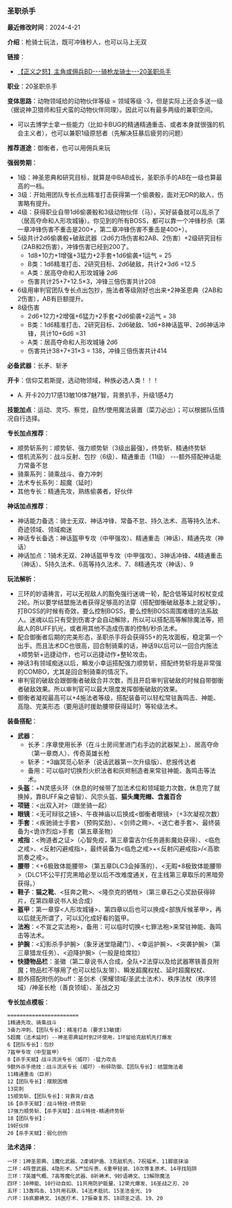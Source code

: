 ### 圣职杀手

**最近修改时间**：2024-4-21

**介绍**：枪骑士玩法，既可冲锋秒人，也可以马上无双

**链接**：

- [【正义之怒】主角或佣兵BD---骑枪龙骑士---20圣职杀手](https://tieba.baidu.com/p/7684163945?pn=1)

**职业**：20圣职杀手

**变体思路**：动物领域给的动物伙伴等级 = 领域等级 -3，但是实际上还会多送一级（据说神卫猎师和狂犬蛮的动物伙伴同理）。因此可以有最多两级的兼职空间。

- 可以去博学士拿一些能力（比如卡BUG的精通精通重击、或者本身就很强的机会主义者），也可以兼职1级原怒者（先解决狂暴后疲劳的问题）

**推荐道途**：御衡者，也可以用佣兵来玩

**强弱势期**：

- 1级：神圣恩典和研究目标，就算是中BAB成长，圣职杀手的AB在一级也算最高的一档。
- 3级：开始用团队专长点出精准打击获得第一个偷袭骰，面对无DR的敌人，伤害略有提升。
- 4级：获得职业自带1d6偷袭骰和3级动物伙伴（马），买好装备就可以乱杀了（居高夺命和人形攻城锤）。你见到的所有BOSS，都可以靠一个冲锋秒杀（第一章冲锋伤害不重击是200+，第二章冲锋伤害不重击是400+）。
- 5级共计2d6偷袭骰+破敌武器（2d6力场伤害和2AB、2伤害）+2级研究目标（2AB和2伤害），冲锋伤害已经到200了。
  - 1d8+10力+1增强+3猛力+2手套+1d6偷袭+1运气 = 25
  - B类：1d6精准打击、2研究目标、2d6破敌，共计2+3d6 =12.5
  - A类：居高夺命和人形攻城锤 2d6
  - 伤害共计25+7+12.5×3，冲锋三倍伤害共计208
- 6级用审判官团队专长点出包抄，施法者等级刚好也出来+2神圣恩典（2AB和2伤害），AB有巨额提升。
- 8级伤害
  - 2d6+12力+2增强+6猛力+2手套+2d6偷袭+2运气 = 38
  - B类：1d6精准打击、2研究目标、2d6破敌、1d6+8神话盔甲、2d6神话冲锋，共计10+6d6 =31
  - A类：居高夺命和人形攻城锤 2d6
  - 伤害共计38+7+31×3 = 138，冲锋三倍伤害共计414

**必备武器**：长矛、斩矛

**开卡**：信仰艾若斯提，选动物领域，种族必选人类！！！

- A. 开卡20力17感13敏10体7魅7智，背景扒手，升级1感4力

**技能加点**：运动、灵巧、察觉，自然/使用魔法装置（菜刀必出）；可以根据队伍情况自行选择。

**专长加点推荐**：

- 顺势斩系列：顺势斩、强力顺势斩（3级出最强），终势斩、精通终势斩
- 借机流系列：战斗反射、包抄（6级）、精通重击（11级） ---额外搭配神话能力常备不怠
- 骑乘系列：骑乘战斗、奋力冲刺
- 法术专长系列：超魔（延时）
- 其他专长：精通先攻，熟练偷袭者，好伙伴

**神话加点推荐**：

- 神话能力备选：骑士无双、神话冲锋、常备不怠、持久法术、高等持久法术、奇迹领域、领域痴迷
- 神话专长备选：神话盔甲专攻（中甲强攻）、精通重击（神话）、精通先攻（神话）
- 神话加点：1骑术无双、2神话盔甲专攻（中甲强攻）、3神话冲锋、4精通重击（神话）、5持久法术、6高等持久法术、7、8精通先攻（神话）、9

**玩法解析**：

- 三环的妙语祷言，可以无视敌人的豁免强行迷魂一轮，配合低等延时权杖变成2轮。所以要学结盟施法者获得足够高的法穿（搭配御衡破敌基本上就足够）。打BOSS的时候有奇效，要么控制BOSS，要么控制BOSS周围难缠的法系敌人。迷魂以后只有受到伤害才会自动解除，所以可以搭配高等解除魔法等，把敌人的BUFF扒光，或者用其他不造成伤害的控制/秒杀法术。
- 配合御衡者后期的完美形态，圣职杀手将会获得55+的先攻面板，稳定第一个出手。而且法术DC也很高，回合制骑乘的话，神话9以后可以一回合内施法+顺势斩+迅捷动作，也可以迅捷动作+整轮攻击。
- 神话3有领域痴迷以后，瞬发小幸运搭配强力顺势斩，搭配终势斩将是非常强的COMBO，尤其是回合制骑乘的情况下。
- 审判官的破敌会跟御衡者破敌合并次数，而且开启审判官破敌的时候自带御衡者破敌效果。所以审判官可以最大限度发挥御衡破敌的效果。
- 御衡者凝视最高可以+4施法者等级，搭配装备可以轻松常驻轰鸣击、神能、高隐、完美形态（要用适时援助腰带获得延时）等轮级法术。

**装备搭配**：

- **武器**：
  - 长矛：序章使用长矛（在斗士房间里进门右手边的武器架上）、居高夺命（第一章商人）、传奇英雄长枪
  - 斩矛：+3幽冥觅心斩矛（说话武器第一次升级版）、悲报传达者
  - 备用：可以临时切换烈火织法者和灰烬制造者来常驻神能、轰鸣击等法术。
- **头盔**：+N灵感头环（休息的时候带了加法术位和领域能力次数，休息完了就换掉，靠BUFF枭之睿智）、风宗头盔、**猫头鹰兜帽、含羞百合**
- **项链**：<出双入对>（跟坐骑一起）
- **眼镜**：<无可辩驳之镜>、午夜神庙以后换成<御衡者眼镜>（+3次凝视次数）
- **手套**：<疾驰骑士手套>（预购奖励）、<剑师之赐>、<送亡者手套>、最终装备为<诡诈烈焰>手套（第五章圣物）
- **戒指**：<殉道者之证>（心智免疫，第三章雷吉尔任务遁影魔处获得）、<临危之戒>、<反射闪避戒指>，最终装备为<临危之戒>+<反射闪避戒指>/<高歌凯奏之戒>。
- **腰带**：<+6极致体能腰带>（第五章DLC3会掉落的）、<无暇+8极致体能腰带>（DLC1不公平打完黑暗必至以后不改难度通关，在主线第三章取乐的黑暗旁获得。）
- **鞋子**：**猫之靴**、<狂奔之靴>、<隆奈克的牺牲>（第三章石之心奖励获得碎片，在第四章说书人处合成）
- **盔甲**：第一章穿<人形攻城锤>、第四章以后也可以换成<部族斥候革甲>，再以后就无所谓了，可以幻化成好看的盔甲。
- **法袍**：<不宣之实法袍>，备用：可以临时切换<七罪法袍>来常驻神能、轰鸣击等法术。
- **护腕**：<幻影杀手护腕>（象牙迷堂隐藏门）、<幸运护腕>、<突袭护腕>（第三章猎龙任务）、<迫降护腕>（一般是给席拉）
- **快捷物品栏**：圣徽（第二章说书人合成，全队+2法穿以及给武器寒铁善良附魔；物品栏不够用了也可以给队友带）、瞬发超魔权杖、延时超魔权杖、
- 额外搭配附伤的buff：圣剑术（荣耀领域/圣武士法术）、秩序法杖（秩序领域）/神圣长枪（善良领域）、圣战之刃

**专长加点模板**：

```
=======================
1精通先攻、骑乘战斗
3奋力冲刺、【团队专长】：精准打击（要求13敏捷）
5超魔（法术延时）--神圣恩典延时到2环使用，1环留给克敌机先打爆发
6【团队专长】：包抄
7盔甲专攻（中型盔甲）
8【杀手天赋】战斗流派专长（威吓）-猛力攻击
9额外杀手绝技：战斗流派专长（威吓）-粉碎防御、【团队专长】：结盟施法者
11精通重击（巨斧）
12【团队专长】：摆脱困境
13突刺
15顺势斩、【团队专长】：背靠背/自选
16【杀手天赋】：战斗特技-终势斩
17强力顺势斩、【杀手天赋】：战斗特技-精通终势斩
18【团队专长】：
19好伙伴
20【杀手天赋】：弱化创伤

```

**法术选择**：

```
一环：1神圣恩典、1魔化武器、2虔诚护盾、3克敌机先、7祝福术、11脚底抹油
二环：4阵营武器、4隐形术、5严加斥责、6重甲轻装、10次等复原术、14寻找陷阱
三环：7英雄气概、7高等魔化武器、8祈祷术、9妙语祷文、13解除魔法
四环：10神能、10行动自如、11共用防护能量、12荣光爆发、16圣战之刃、20
五环：13轰鸣击、13共用石肤、14法术抵抗、15圣洁金光、19
六环：16疯癫祷文、16医疗术、17振奋复苏、18颂圣之语、19、20
```
